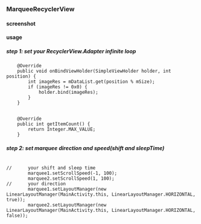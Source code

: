 ### MarqueeRecyclerView

#### screenshot


#### usage
 
##### step 1: set your RecyclerView.Adapter<VH> infinite loop

```
    @Override
    public void onBindViewHolder(SimpleViewHolder holder, int position) {
        int imageRes = mDataList.get(position % mSize);
        if (imageRes != 0x0) {
            holder.bind(imageRes);
        }
    }

   
    @Override
    public int getItemCount() {
        return Integer.MAX_VALUE;
    }

```


##### step 2: set marquee direction and speed(shift and sleepTime)

```

//      your shift and sleep time
        marquee1.setScrollSpeed(-1, 100);
        marquee2.setScrollSpeed(1, 100);
//      your direction        
        marquee1.setLayoutManager(new LinearLayoutManager(MainActivity.this, LinearLayoutManager.HORIZONTAL, true));
        marquee2.setLayoutManager(new LinearLayoutManager(MainActivity.this, LinearLayoutManager.HORIZONTAL, false));

```